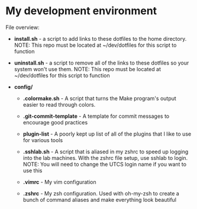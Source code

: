 # My development environment

File overview:

* **install.sh** - a script to add links to these dotfiles to the home directory. NOTE: This repo must be located at ~/dev/dotfiles for this script to function

* **uninstall.sh** - a script to remove all of the links to these dotfiles so your system won't use them. NOTE: This repo must be located at ~/dev/dotfiles for this script to function

* **config/**

    * **.colormake.sh** - A script that turns the Make program's output easier to read through colors.

    * **.git-commit-template** - A template for commit messages to encourage good practices

    * **plugin-list** - A poorly kept up list of all of the plugins that I like to use for various tools

    * **.sshlab.sh** - A script that is aliased in my zshrc to speed up logging into the lab machines. With the zshrc file setup, use sshlab <machinename> to login. NOTE: You will need to change the UTCS login name if you want to use this

    * **.vimrc** - My vim configuration

    * **.zshrc** - My zsh configuration. Used with oh-my-zsh to create a bunch of command aliases and make everything look beautiful
